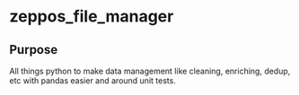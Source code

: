 # zeppos_file_manager

## Purpose
All things python to make data management like cleaning, enriching, dedup, etc with pandas easier and around unit tests.